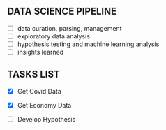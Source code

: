 ## DATA SCIENCE PIPELINE
- [ ] data curation, parsing, management
- [ ] exploratory data analysis
- [ ] hypothesis testing and machine learning analysis
- [ ] insights learned

## TASKS LIST
- [x] Get Covid Data
- [x] Get Economy Data
- [ ] Develop Hypothesis



